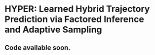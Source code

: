 # HYPER: Learned Hybrid Trajectory Prediction via Factored Inference and Adaptive Sampling

## Code available soon.

